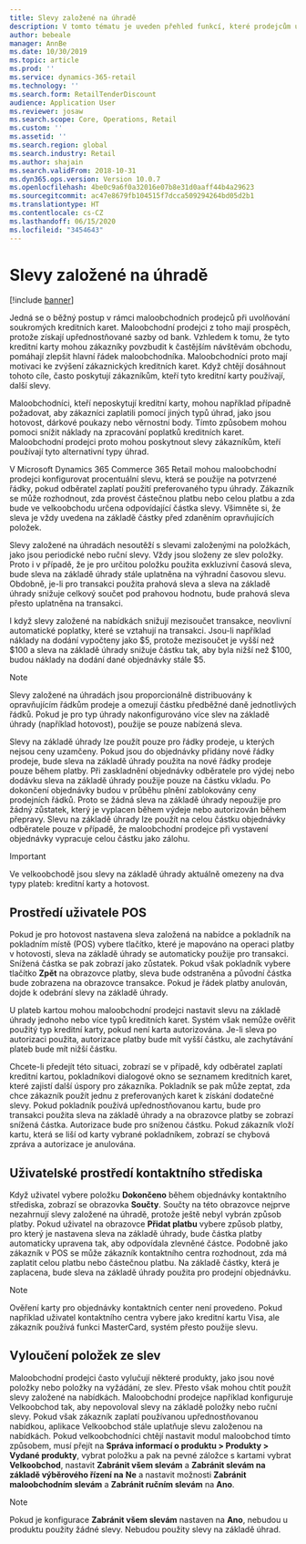 ```yaml
---
title: Slevy založené na úhradě
description: V tomto tématu je uveden přehled funkcí, které prodejcům umožňují konfigurovat specifické typy úhrad.
author: bebeale
manager: AnnBe
ms.date: 10/30/2019
ms.topic: article
ms.prod: ''
ms.service: dynamics-365-retail
ms.technology: ''
ms.search.form: RetailTenderDiscount
audience: Application User
ms.reviewer: josaw
ms.search.scope: Core, Operations, Retail
ms.custom: ''
ms.assetid: ''
ms.search.region: global
ms.search.industry: Retail
ms.author: shajain
ms.search.validFrom: 2018-10-31
ms.dyn365.ops.version: Version 10.0.7
ms.openlocfilehash: 4be0c9a6f0a32016e07b8e31d0aaff44b4a29623
ms.sourcegitcommit: ac47e8679fb104515f7dcca509294264bd05d2b1
ms.translationtype: HT
ms.contentlocale: cs-CZ
ms.lasthandoff: 06/15/2020
ms.locfileid: "3454643"
---
```

# <a name="tender-based-discounts"></a>Slevy založené na úhradě

[!include [banner](includes/banner.md)]


Jedná se o běžný postup v rámci maloobchodních prodejců při uvolňování soukromých kreditních karet. Maloobchodní prodejci z toho mají prospěch, protože získají upřednostňované sazby od bank. Vzhledem k tomu, že tyto kreditní karty mohou zákazníky povzbudit k častějším návštěvám obchodu, pomáhají zlepšit hlavní řádek maloobchodníka. Maloobchodníci proto mají motivaci ke zvýšení zákaznických kreditních karet. Když chtějí dosáhnout tohoto cíle, často poskytují zákazníkům, kteří tyto kreditní karty používají, další slevy.

Maloobchodníci, kteří neposkytují kreditní karty, mohou například případně požadovat, aby zákazníci zaplatili pomocí jiných typů úhrad, jako jsou hotovost, dárkové poukazy nebo věrnostní body. Tímto způsobem mohou pomoci snížit náklady na zpracování poplatků kreditních karet. Maloobchodní prodejci proto mohou poskytnout slevy zákazníkům, kteří používají tyto alternativní typy úhrad.

V Microsoft Dynamics 365 Commerce 365 Retail mohou maloobchodní prodejci konfigurovat procentuální slevu, která se použije na potvrzené řádky, pokud odběratel zaplatí použití preferovaného typu úhrady. Zákazník se může rozhodnout, zda provést částečnou platbu nebo celou platbu a zda bude ve velkoobchodu určena odpovídající částka slevy. Všimněte si, že sleva je vždy uvedena na základě částky před zdaněním opravňujících položek.

Slevy založené na úhradách nesoutěží s slevami založenými na položkách, jako jsou periodické nebo ruční slevy. Vždy jsou složeny ze slev položky. Proto i v případě, že je pro určitou položku použita exkluzivní časová sleva, bude sleva na základě úhrady stále uplatněna na výhradní časovou slevu. Obdobně, je-li pro transakci použita prahová sleva a sleva na základě úhrady snižuje celkový součet pod prahovou hodnotu, bude prahová sleva přesto uplatněna na transakci.

I když slevy založené na nabídkách snižují mezisoučet transakce, neovlivní automatické poplatky, které se vztahují na transakci. Jsou-li například náklady na dodání vypočteny jako $5, protože mezisoučet je vyšší než $100 a sleva na základě úhrady snižuje částku tak, aby byla nižší než $100, budou náklady na dodání dané objednávky stále $5.


> [!NOTE]
> Slevy založené na úhradách jsou proporcionálně distribuovány k opravňujícím řádkům prodeje a omezují částku předběžné daně jednotlivých řádků. Pokud je pro typ úhrady nakonfigurováno více slev na základě úhrady (například hotovost), použije se pouze nabízená sleva.

Slevy na základě úhrady lze použít pouze pro řádky prodeje, u kterých nejsou ceny uzamčeny. Pokud jsou do objednávky přidány nové řádky prodeje, bude sleva na základě úhrady použita na nové řádky prodeje pouze během platby. Při zaskladnění objednávky odběratele pro výdej nebo dodávku sleva na základě úhrady použije pouze na částku vkladu. Po dokončení objednávky budou v průběhu plnění zablokovány ceny prodejních řádků. Proto se žádná sleva na základě úhrady nepoužije pro žádný zůstatek, který je vyplacen během výdeje nebo autorizován během přepravy. Slevu na základě úhrady lze použít na celou částku objednávky odběratele pouze v případě, že maloobchodní prodejce při vystavení objednávky vypracuje celou částku jako zálohu.

> [!IMPORTANT]
> Ve velkoobchodě jsou slevy na základě úhrady aktuálně omezeny na dva typy plateb: kreditní karty a hotovost.

## <a name="pos-user-experience"></a>Prostředí uživatele POS

Pokud je pro hotovost nastavena sleva založená na nabídce a pokladník na pokladním místě (POS) vybere tlačítko, které je mapováno na operaci platby v hotovosti, sleva na základě úhrady se automaticky použije pro transakci. Snížená částka se pak zobrazí jako zůstatek. Pokud však pokladník vybere tlačítko **Zpět** na obrazovce platby, sleva bude odstraněna a původní částka bude zobrazena na obrazovce transakce. Pokud je řádek platby anulován, dojde k odebrání slevy na základě úhrady.

U plateb kartou mohou maloobchodní prodejci nastavit slevu na základě úhrady jednoho nebo více typů kreditních karet. Systém však nemůže ověřit použitý typ kreditní karty, pokud není karta autorizována. Je-li sleva po autorizaci použita, autorizace platby bude mít vyšší částku, ale zachytávání plateb bude mít nižší částku.

Chcete-li předejít této situaci, zobrazí se v případě, kdy odběratel zaplatí kreditní kartou, pokladníkovi dialogové okno se seznamem kreditních karet, které zajistí další úspory pro zákazníka. Pokladník se pak může zeptat, zda chce zákazník použít jednu z preferovaných karet k získání dodatečné slevy. Pokud pokladník používá upřednostňovanou kartu, bude pro transakci použita sleva na základě úhrady a na obrazovce platby se zobrazí snížená částka. Autorizace bude pro sníženou částku. Pokud zákazník vloží kartu, která se liší od karty vybrané pokladníkem, zobrazí se chybová zpráva a autorizace je anulována.


## <a name="call-center-user-experience"></a>Uživatelské prostředí kontaktního střediska

Když uživatel vybere položku **Dokončeno** během objednávky kontaktního střediska, zobrazí se obrazovka **Součty**. Součty na této obrazovce nejprve nezahrnují slevy založené na úhradě, protože ještě nebyl vybrán způsob platby. Pokud uživatel na obrazovce **Přidat platbu** vybere způsob platby, pro který je nastavena sleva na základě úhrady, bude částka platby automaticky upravena tak, aby odpovídala zlevněné částce. Podobně jako zákazník v POS se může zákazník kontaktního centra rozhodnout, zda má zaplatit celou platbu nebo částečnou platbu. Na základě částky, která je zaplacena, bude sleva na základě úhrady použita pro prodejní objednávku.

> [!NOTE]
> Ověření karty pro objednávky kontaktních center není provedeno. Pokud například uživatel kontaktního centra vybere jako kreditní kartu Visa, ale zákazník používá funkci MasterCard, systém přesto použije slevu.

## <a name="exclude-items-from-discounts"></a>Vyloučení položek ze slev

Maloobchodní prodejci často vylučují některé produkty, jako jsou nové položky nebo položky na vyžádání, ze slev. Přesto však mohou chtít použít slevy založené na nabídkách. Maloobchodní prodejce například konfiguruje Velkoobchod tak, aby nepovoloval slevy na základě položky nebo ruční slevy. Pokud však zákazník zaplatí používanou upřednostňovanou nabídkou, aplikace Velkoobchod stále uplatňuje slevu založenou na nabídkách. Pokud velkoobchodníci chtějí nastavit modul maloobchod tímto způsobem, musí přejít na **Správa informací o produktu > Produkty > Vydané produkty**, vybrat položku a pak na pevné záložce s kartami vybrat **Velkoobchod**, nastavit **Zabránit všem slevám** a **Zabránit slevám na základě výběrového řízení na** **Ne** a nastavit možnosti **Zabránit maloobchodním slevám** a **Zabránit ručním slevám** na **Ano**.

> [!NOTE]
> Pokud je konfigurace **Zabránit všem slevám** nastaven na **Ano**, nebudou u produktu použity žádné slevy. Nebudou použity slevy na základě úhrad.
